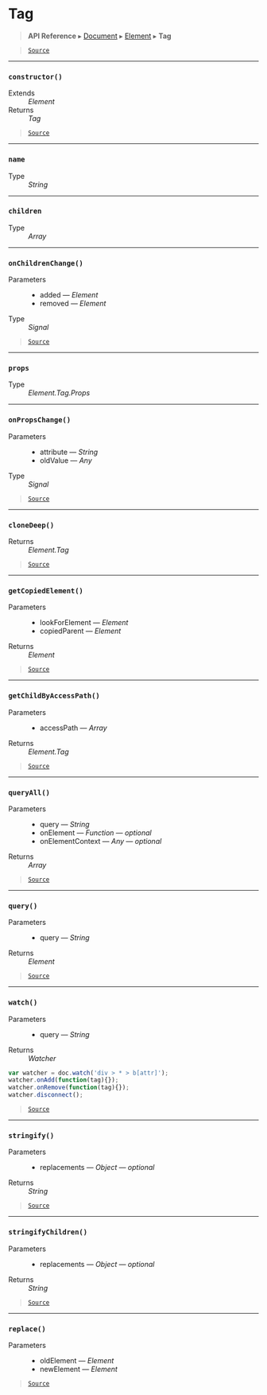 # Tag

> **API Reference** ▸ [Document](/api/document.md) ▸ [Element](/api/document-element.md) ▸ **Tag**

<!-- toc -->

> [`Source`](https:/github.com/Neft-io/neft/blob/f9c128ccb37aa79380c961e878cd76ec9e79c99e/src/document/element/element/tag.litcoffee)


* * * 

### `constructor()`

<dl><dt>Extends</dt><dd><i>Element</i></dd><dt>Returns</dt><dd><i>Tag</i></dd></dl>


> [`Source`](https:/github.com/Neft-io/neft/blob/f9c128ccb37aa79380c961e878cd76ec9e79c99e/src/document/element/element/tag.litcoffee#tag-tagconstructor--element)


* * * 

### `name`

<dl><dt>Type</dt><dd><i>String</i></dd></dl>


* * * 

### `children`

<dl><dt>Type</dt><dd><i>Array</i></dd></dl>


* * * 

### `onChildrenChange()`

<dl><dt>Parameters</dt><dd><ul><li>added — <i>Element</i></li><li>removed — <i>Element</i></li></ul></dd><dt>Type</dt><dd><i>Signal</i></dd></dl>


> [`Source`](https:/github.com/Neft-io/neft/blob/f9c128ccb37aa79380c961e878cd76ec9e79c99e/src/document/element/element/tag.litcoffee#signal-tagonchildrenchangeelement-added-element-removed)


* * * 

### `props`

<dl><dt>Type</dt><dd><i>Element.Tag.Props</i></dd></dl>


* * * 

### `onPropsChange()`

<dl><dt>Parameters</dt><dd><ul><li>attribute — <i>String</i></li><li>oldValue — <i>Any</i></li></ul></dd><dt>Type</dt><dd><i>Signal</i></dd></dl>


> [`Source`](https:/github.com/Neft-io/neft/blob/f9c128ccb37aa79380c961e878cd76ec9e79c99e/src/document/element/element/tag.litcoffee#signal-tagonpropschangestring-attribute-any-oldvalue)


* * * 

### `cloneDeep()`

<dl><dt>Returns</dt><dd><i>Element.Tag</i></dd></dl>


> [`Source`](https:/github.com/Neft-io/neft/blob/f9c128ccb37aa79380c961e878cd76ec9e79c99e/src/document/element/element/tag.litcoffee#elementtag-tagclonedeep)


* * * 

### `getCopiedElement()`

<dl><dt>Parameters</dt><dd><ul><li>lookForElement — <i>Element</i></li><li>copiedParent — <i>Element</i></li></ul></dd><dt>Returns</dt><dd><i>Element</i></dd></dl>


> [`Source`](https:/github.com/Neft-io/neft/blob/f9c128ccb37aa79380c961e878cd76ec9e79c99e/src/document/element/element/tag.litcoffee#element-taggetcopiedelementelement-lookforelement-element-copiedparent)


* * * 

### `getChildByAccessPath()`

<dl><dt>Parameters</dt><dd><ul><li>accessPath — <i>Array</i></li></ul></dd><dt>Returns</dt><dd><i>Element.Tag</i></dd></dl>


> [`Source`](https:/github.com/Neft-io/neft/blob/f9c128ccb37aa79380c961e878cd76ec9e79c99e/src/document/element/element/tag.litcoffee#elementtag-taggetchildbyaccesspatharray-accesspath)


* * * 

### `queryAll()`

<dl><dt>Parameters</dt><dd><ul><li>query — <i>String</i></li><li>onElement — <i>Function</i> — <i>optional</i></li><li>onElementContext — <i>Any</i> — <i>optional</i></li></ul></dd><dt>Returns</dt><dd><i>Array</i></dd></dl>


> [`Source`](https:/github.com/Neft-io/neft/blob/f9c128ccb37aa79380c961e878cd76ec9e79c99e/src/document/element/element/tag.litcoffee#array-tagqueryallstring-query-function-onelement-any-onelementcontext)


* * * 

### `query()`

<dl><dt>Parameters</dt><dd><ul><li>query — <i>String</i></li></ul></dd><dt>Returns</dt><dd><i>Element</i></dd></dl>


> [`Source`](https:/github.com/Neft-io/neft/blob/f9c128ccb37aa79380c961e878cd76ec9e79c99e/src/document/element/element/tag.litcoffee#element-tagquerystring-query)


* * * 

### `watch()`

<dl><dt>Parameters</dt><dd><ul><li>query — <i>String</i></li></ul></dd><dt>Returns</dt><dd><i>Watcher</i></dd></dl>

```javascript
var watcher = doc.watch('div > * > b[attr]');
watcher.onAdd(function(tag){});
watcher.onRemove(function(tag){});
watcher.disconnect();
```


> [`Source`](https:/github.com/Neft-io/neft/blob/f9c128ccb37aa79380c961e878cd76ec9e79c99e/src/document/element/element/tag.litcoffee#watcher-tagwatchstring-query)


* * * 

### `stringify()`

<dl><dt>Parameters</dt><dd><ul><li>replacements — <i>Object</i> — <i>optional</i></li></ul></dd><dt>Returns</dt><dd><i>String</i></dd></dl>


> [`Source`](https:/github.com/Neft-io/neft/blob/f9c128ccb37aa79380c961e878cd76ec9e79c99e/src/document/element/element/tag.litcoffee#string-tagstringifyobject-replacements)


* * * 

### `stringifyChildren()`

<dl><dt>Parameters</dt><dd><ul><li>replacements — <i>Object</i> — <i>optional</i></li></ul></dd><dt>Returns</dt><dd><i>String</i></dd></dl>


> [`Source`](https:/github.com/Neft-io/neft/blob/f9c128ccb37aa79380c961e878cd76ec9e79c99e/src/document/element/element/tag.litcoffee#string-tagstringifychildrenobject-replacements)


* * * 

### `replace()`

<dl><dt>Parameters</dt><dd><ul><li>oldElement — <i>Element</i></li><li>newElement — <i>Element</i></li></ul></dd></dl>


> [`Source`](https:/github.com/Neft-io/neft/blob/f9c128ccb37aa79380c961e878cd76ec9e79c99e/src/document/element/element/tag.litcoffee#tagreplaceelement-oldelement-element-newelement)

